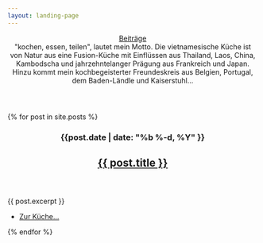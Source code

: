 ```yaml
---
layout: landing-page
---
```

<section id="two" class="wrapper style2">
 <header class="major">
  <a class="button special" href="{{ site.baseurl }}/blog.html">Beiträge</a>
  <div>"kochen, essen, teilen", lautet mein Motto. Die vietnamesische Küche ist von Natur aus eine Fusion-Küche mit Einflüssen aus Thailand, Laos, China, Kambodscha und jahrzehntelanger Prägung aus Frankreich und Japan. Hinzu kommt mein kochbegeisterter Freundeskreis aus Belgien, Portugal, dem Baden-Ländle und Kaiserstuhl...</div>
 </header>
</section>
<section id="main" class="wrapper style1">
    {% for post in site.posts %}
        <div class="wrapper {% cycle 'style1', 'style2' %}">
            <header class="major">
                <h3>{{post.date | date: "%b %-d, %Y" }}</h3>
                <h2><a href="{{ site.baseurl }}{{ post.url }}">{{ post.title }}</a></h2>
            </header>
            <section class="container">
                {{ post.excerpt }}
            </section>
            <section class="special">
                <ul class="actions">
                    <li><a href="{{ site.baseurl }}{{ post.url }}" class="button {% cycle '', 'alt'%}">Zur Küche...</a></li>
                </ul>
            </section>
        </div>
    {% endfor %}
</section>
